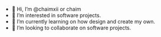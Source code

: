 - 👋 Hi, I’m @chaimxii or chaim
- 👀 I’m interested in software projects.
- 🌱 I’m currently learning on how design and create my own.
- 💞️ I’m looking to collaborate on software projects.


<!---
chaimxii/chaimxii is a ✨ special ✨ repository because its `README.md` (this file) appears on your GitHub profile.
You can click the Preview link to take a look at your changes.
--->

